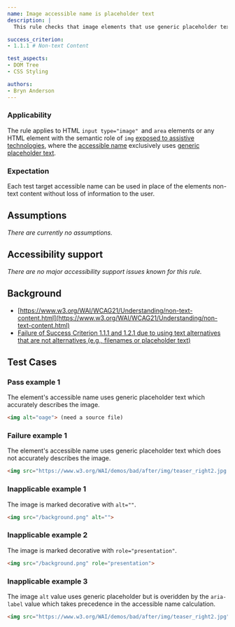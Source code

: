 ```yaml
---
name: Image accessible name is placeholder text
description: |
  This rule checks that image elements that use generic placeholder text as their accessible name, do so without loss of infomation to the user.

success_criterion:
- 1.1.1 # Non-text Content

test_aspects:
- DOM Tree
- CSS Styling

authors:
- Bryn Anderson
---
```


### Applicability

The rule applies to HTML `input type="image" `and `area` elements or any HTML element with the semantic role of `img` [exposed to assistive technologies](#exposed-to-assistive-technologies), where the [accessible name](#accessible-name) exclusively uses [generic placeholder text](#generic-placeholder-text).

### Expectation

Each test target accessible name can be used in place of the elements non-text content without loss of information to the user.

## Assumptions

*There are currently no assumptions.*

## Accessibility support

*There are no major accessibility support issues known for this rule.*

## Background

- [https://www.w3.org/WAI/WCAG21/Understanding/non-text-content.html](https://www.w3.org/WAI/WCAG21/Understanding/non-text-content.html)
- [Failure of Success Criterion 1.1.1 and 1.2.1 due to using text alternatives that are not alternatives (e.g., filenames or placeholder text)](https://www.w3.org/TR/WCAG20-TECHS/F30.html)

## Test Cases

### Pass example 1

The element's accessible name uses generic placeholder text which accurately describes the image.

```html
<img alt="oage"> (need a source file)
```

### Failure example 1

The element's accessible name uses generic placeholder text which does not accurately describes the image.

```html
<img src="https://www.w3.org/WAI/demos/bad/after/img/teaser_right2.jpg.png" alt="image">
```

### Inapplicable example 1

The image is marked decorative with `alt=""`.

```html
<img src="/background.png" alt="">
```

### Inapplicable example 2

The image is marked decorative with `role="presentation"`.

```html
<img src="/background.png" role="presentation">
```

### Inapplicable example 3

The image `alt` value uses generic placeholder but is overidden by the `aria-label` value which takes precedence in the accessible name calculation.

```html
<img src="https://www.w3.org/WAI/demos/bad/after/img/teaser_right2.jpg" alt="image" aria-label="modanna lily">
```

